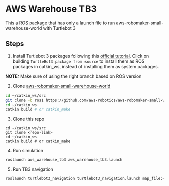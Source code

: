 # AWS Warehouse TB3

This a ROS package that has only a launch file to run aws-robomaker-small-warehouse-world with Turtlebot 3

## Steps

1. Install Turtlebot 3 packages following this [official tutorial](https://emanual.robotis.com/docs/en/platform/turtlebot3/quick-start/). Click on building `TurtleBot3 package from source` to install them as ROS packages in catkin_ws, instead of installing them as system packages.

**NOTE:** Make sure of using the right branch based on ROS version

2. Clone [aws-robomaker-small-warehouse-world](https://github.com/aws-robotics/aws-robomaker-small-warehouse-world) 
```bash
cd ~/catkin_ws/src
git clone -b ros1 https://github.com/aws-robotics/aws-robomaker-small-warehouse-world
cd ~/catkin_ws
catkin build # or catkin_make 
```

3. Clone this repo
```
cd ~/catkin_ws/src
git clone <repo-link>
cd ~/catkin_ws
catkin build # or catkin_make 
```

4. Run simulation

```bash
roslaunch aws_warehouse_tb3 aws_warehouse_tb3.launch 
```

5. Run TB3 navigation

```bash
roslaunch turtlebot3_navigation turtlebot3_navigation.launch map_file:=~/catkin_ws/src/aws-robomaker-small-warehouse-world/maps/005/map.yaml
```